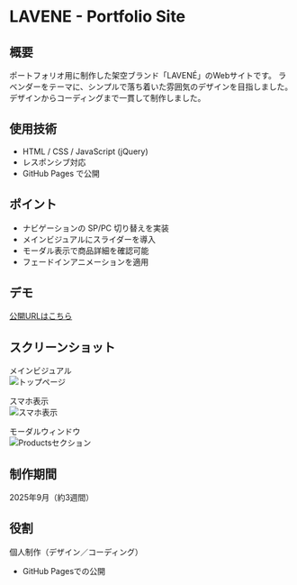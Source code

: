 # LAVENE - Portfolio Site

## 概要
ポートフォリオ用に制作した架空ブランド「LAVENÉ」のWebサイトです。 ラベンダーをテーマに、シンプルで落ち着いた雰囲気のデザインを目指しました。
デザインからコーディングまで一貫して制作しました。

## 使用技術
- HTML / CSS / JavaScript (jQuery)
- レスポンシブ対応
- GitHub Pages で公開

## ポイント
- ナビゲーションの SP/PC 切り替えを実装
- メインビジュアルにスライダーを導入
- モーダル表示で商品詳細を確認可能
- フェードインアニメーションを適用

## デモ
[公開URLはこちら](https://github.com/takemura-cloud/lavene-portfolio.git)

## スクリーンショット
メインビジュアル  
![トップページ](LAVENÉ/screenshots/lavene-main.png)

スマホ表示  
![スマホ表示](LAVENÉ/screenshots/lavene-sp.png)

モーダルウィンドウ  
![Productsセクション](LAVENÉ/screenshots/lavene-products.png)

## 制作期間
2025年9月（約3週間）

## 役割
個人制作（デザイン／コーディング）
- GitHub Pagesでの公開
